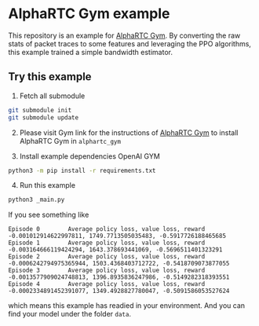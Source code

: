# AlphaRTC Gym example

This repository is an example for [AlphaRTC Gym](https://github.com/OpenNetLab/gym). By converting the raw stats of
packet traces to some features and leveraging the PPO algorithms, this example trained a simple bandwidth estimator.

## Try this example

1. Fetch all submodule

```bash
git submodule init
git submodule update
```

2. Please visit Gym link for the instructions of [AlphaRTC Gym](https://github.com/OpenNetLab/gym) to install AlphaRTC
   Gym in `alphartc_gym`

3. Install example dependencies OpenAI GYM

```bash
python3 -m pip install -r requirements.txt
```

4. Run this example

```bash
python3 _main.py
```

If you see something like

```
Episode 0        Average policy loss, value loss, reward -0.001012914622997811, 1749.7713505035483, -0.5917726188465685
Episode 1        Average policy loss, value loss, reward -0.003164666119424294, 1643.378693441069, -0.5696511401323291
Episode 2        Average policy loss, value loss, reward -0.0006242794975365944, 1503.4368403712722, -0.5418709073877055
Episode 3        Average policy loss, value loss, reward -0.0013577909024748813, 1396.8935836247986, -0.5149282318393551
Episode 4        Average policy loss, value loss, reward -0.0002334891452391077, 1349.4928827780047, -0.5091586053527624

```

which means this example has readied in your environment. And you can find your model under the folder `data`.
